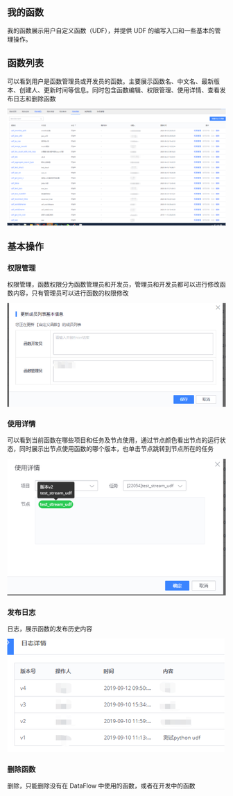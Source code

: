 ## 我的函数

我的函数展示用户自定义函数（UDF），并提供 UDF 的编写入口和一些基本的管理操作。

## 函数列表

可以看到用户是函数管理员或开发员的函数。主要展示函数名、中文名、最新版本、创建人、更新时间等信息。同时包含函数编辑、权限管理、使用详情、查看发布日志和删除函数

![](../../assets/UserCenter/udf/my_udf_list.png)

## 基本操作

### 权限管理

权限管理，函数权限分为函数管理员和开发员，管理员和开发员都可以进行修改函数内容，只有管理员可以进行函数的权限修改

![](../../assets/UserCenter/udf/authority_management.png)

### 使用详情 
可以看到当前函数在哪些项目和任务及节点使用，通过节点颜色看出节点的运行状态，同时展示出节点使用函数的哪个版本，也单击节点跳转到节点所在的任务

![](../../assets/UserCenter/udf/usage_details.png)

### 发布日志
日志，展示函数的发布历史内容

![](../../assets/UserCenter/udf/deploy_log.png)

### 删除函数
删除，只能删除没有在 DataFlow 中使用的函数，或者在开发中的函数
